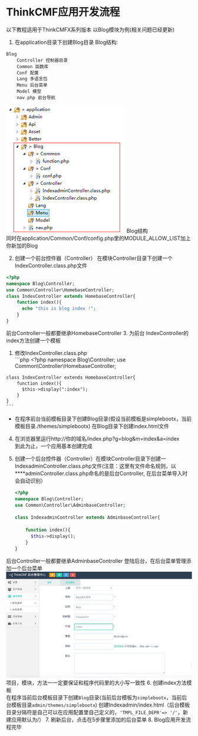 # ThinkCMF应用开发流程

以下教程适用于ThinkCMFX系列版本
以Blog模块为例(相关问题已经更新)
1. 在application目录下创建Blog目录
Blog结构:
```php
Blog    
    Controller 控制器目录
    Common 函数库
    Conf 配置
    Lang 多语言包
    Menu 后台菜单    
    Model 模型
    nav.php 前台导航
``` 
![](../images/20141209121334548676ee3afc8.png)
Blog结构  
同时在application/Common/Conf/config.php里的MODULE_ALLOW_LIST加上你新加的Blog 

2. 创建一个前台控件器（Controller）
在模块Controller目录下创建一个IndexController.class.php文件
```php
<?php
namespace Blog\Controller;
use Common\Controller\HomebaseController;
class IndexController extends HomebaseController{
    function index(){
      echo "this is blog index !";
    }
}
```
前台Controller一般都要继承HomebaseController
3. 为前台 IndexController的index方法创建一个模板
  1. 修改IndexController.class.php  
    ```php
    <?php
    namespace Blog\Controller;
    use Common\Controller\HomebaseController;

    class IndexController extends HomebaseController{
        function index(){
          $this->display(":index");
        }
    }
    ```
  * 在程序前台当前模板目录下创建Blog目录(假设当前模板是simplebootx，当前模板目录./themes/simplebootx)
在Blog目录下创建index.html文件

4. 在浏览器里运行http://你的域名/index.php?g=blog&m=index&a=index  
到此为止，一个应用基本创建完成

5. 创建一个后台控件器（Controller）在模块Controller目录下创建一IndexadminController.class.php文件(注意：这里有文件命名规则，以\*\*\*\*adminController.class.php命名的是后台Controller, 在后台菜单导入时会自动识别）
    ```php
    <?php
    namespace Blog\Controller;
    use Common\Controller\AdminbaseController;

    class IndexadminController extends AdminbaseController{

        function index(){
          $this->display();
        }
    }
    ```
后台Controller一般都要继承AdminbaseController
登陆后台，在后台菜单管理添加一个后台菜单
![后台菜单添加.jpeg ](../images/565e8c0ad7253.jpg)
项目，模块，方法一一定要保证和程序代码里的大小写一致性
6. 创建index方法模板  
在程序当前后台模板目录下创建`Blog`目录(当前后台模板为`simplebootx`，当前后台模板目录`admin/themes/simplebootx`)
创建Indexadmin/index.html（后台模板目录分隔符是自己可以在应用配置里自己定义的，`'TMPL_FILE_DEPR'=> '/'`，新建应用默认为/）
7. 刷新后台，点击在5步骤里添加的后台菜单
8. Blog应用开发流程完毕
